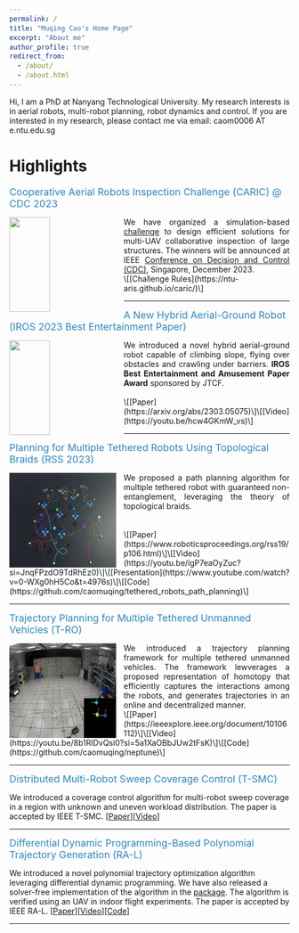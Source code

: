 ```yaml
---
permalink: /
title: "Muqing Cao's Home Page"
excerpt: "About me"
author_profile: true
redirect_from: 
  - /about/
  - /about.html
---
```


Hi, I am a PhD at Nanyang Technological University. My research interests is in aerial robots, multi-robot planning, robot dynamics and control. If you are interested in my research, please contact me via email: caom0006 AT e.ntu.edu.sg

Highlights
======

<span style="color:#2E86C1; font-size: 1.1rem">Cooperative Aerial Robots Inspection Challenge (CARIC) @ CDC 2023</span>

<img style="float: left; margin-right: 1em; width:38%; height:170px; overflow: hidden;" src="images/caric1.gif" width="38%" height="5">
<div style="text-align: justify">We have organized a simulation-based <a href="https://ntu-aris.github.io/caric/">challenge</a> to design efficient solutions for multi-UAV collaborative inspection of large structures. The winners will be announced at IEEE <a href="https://cdc2023.ieeecss.org/cooperative-aerial-robots-inspection-challenge/">Conference on Decision and Control (CDC)</a>, Singapore, December 2023.</div>
\[[Challenge Rules](https://ntu-aris.github.io/caric/)\]
<hr style="border:3px light blue; text-align:center">

<span style="color:#2E86C1; font-size: 1.1rem">A New Hybrid Aerial-Ground Robot (IROS 2023 Best Entertainment Paper)</span>

<img style="float: left; margin-right: 1em; width:38%; height:170px; overflow: hidden;" src="images/doublebee.gif" width="38%" height="5">
<div style="text-align: justify">We introduced a novel hybrid aerial-ground robot capable of climbing slope, flying over obstacles and crawling under barriers. <strong>IROS Best Entertainment and Amusement Paper Award</strong> sponsored by JTCF.</div><br>
\[[Paper](https://arxiv.org/abs/2303.05075)\]\[[Video](https://youtu.be/hcw4GKmW_vs)\]
<br>
<hr style="border:3px light blue; text-align:center">

<span style="color:#2E86C1; font-size: 1.1rem">Planning for Multiple Tethered Robots Using Topological Braids (RSS 2023)</span>

<img style="float: left; margin-right: 1em; width:38%; height:170px; overflow: hidden;" src="images/rss1.gif">
<div style="text-align: justify">We proposed a path planning algorithm for multiple tethered robot with guaranteed non-entanglement, leveraging the theory of topological braids.</div><br><br>
\[[Paper](https://www.roboticsproceedings.org/rss19/p106.html)\]\[[Video](https://youtu.be/igP7eaOyZuc?si=JnqFPzdO9TdRhEz0)\]\[[Presentation](https://www.youtube.com/watch?v=0-WXg0hH5Co&t=4976s)\]\[[Code](https://github.com/caomuqing/tethered_robots_path_planning)\]
<hr style="border:3px light blue; text-align:center">

<span style="color:#2E86C1; font-size: 1.1rem">Trajectory Planning for Multiple Tethered Unmanned Vehicles (T-RO)</span>

<img style="float: left; margin-right: 1em; width:38%; height:170px; overflow: hidden;" src="images/rss2.gif">
<div style="text-align: justify">We introduced a trajectory planning framework for multiple tethered unmanned vehicles. The framework lewverages a proposed representation of homotopy that efficiently captures the interactions among the robots, and generates trajectories in an online and decentralized manner.</div>\[[Paper](https://ieeexplore.ieee.org/document/10106112)\]\[[Video](https://youtu.be/8b1RlDvQsi0?si=5a1XaOBbJUw2tFsK)\]\[[Code](https://github.com/caomuqing/neptune)\]
<hr style="border:3px light blue; text-align:center">

<span style="color:#2E86C1; font-size: 1.1rem">Distributed Multi-Robot Sweep Coverage Control (T-SMC)</span>

We introduced a coverage control algorithm for multi-robot sweep coverage in a region with unknown and uneven workload distribution. The paper is accepted by IEEE T-SMC. \[[Paper](https://ieeexplore.ieee.org/document/10168201)\]\[[Video](https://youtu.be/nBXupDJ9x94?si=JUgQYje5BrFEth6z)\]

<hr style="border:3px light blue; text-align:center">

<span style="color:#2E86C1; font-size: 1.1rem">Differential Dynamic Programming-Based Polynomial Trajectory Generation (RA-L)</span>

We introduced a novel polynomial trajectory optimization algorithm leveraging differential dynamic programming. We have also released a solver-free implementation of the algorithm in the [package](https://github.com/ntu-caokun/DIRECT). The algorithm is verified using an UAV in indoor flight experiments. The paper is accepted by IEEE RA-L. \[[Paper](https://ieeexplore.ieee.org/document/9681227)\]\[[Video](https://youtu.be/BM8_ABM_2VM?si=NYmO9b82DaAmkFiN)\]\[[Code](https://github.com/ntu-caokun/DIRECT)\]

<hr style="border:3px light blue; text-align:center">
